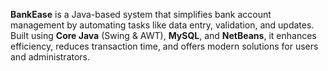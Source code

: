 **BankEase** is a Java-based system that simplifies bank account management by automating tasks like data entry, validation, and updates. Built using **Core Java** (Swing & AWT), **MySQL**, and **NetBeans**, it enhances efficiency, reduces transaction time, and offers modern solutions for users and administrators.
